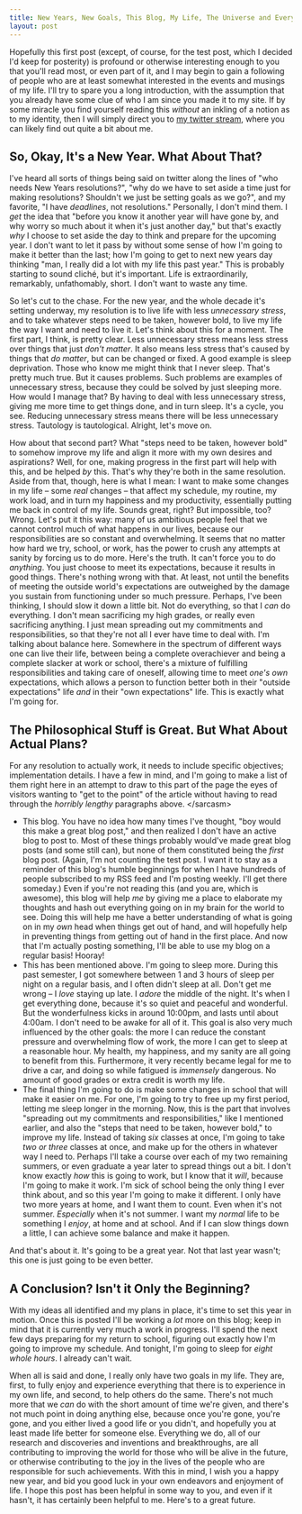 ```yaml
---
title: New Years, New Goals, This Blog, My Life, The Universe and Everything
layout: post
--- 
```

Hopefully this first post (except, of course, for the test post, which I decided I'd keep for posterity) is profound or otherwise interesting enough to you that you'll read most, or even part of it, and I may begin to gain a following of people who are at least somewhat interested in the events and musings of my life. I'll try to spare you a long introduction, with the assumption that you already have some clue of who I am since you made it to my site. If by some miracle you find yourself reading this *without* an inkling of a notion as to my identity, then I will simply direct you to [my twitter stream](http://twitter.com/gmws82), where you can likely find out quite a bit about me.


## So, Okay, It's a New Year. What About That? ##
I've heard all sorts of things being said on twitter along the lines of "who needs New Years resolutions?", "why do we have to set aside a time just for making resolutions? Shouldn't we just be setting goals as we go?", and my favorite, "I have *deadlines*, not resolutions." Personally, I don't mind them. I *get* the idea that "before you know it another year will have gone by, and why worry so much about it when it's just another day," but that's exactly *why* I choose to set aside the day to think and prepare for the upcoming year. I don't want to let it pass by without some sense of how I'm going to make it better than the last; how I'm going to get to next new years day thinking "man, I really did a lot with my life this past year." This is probably starting to sound cliché, but it's important. Life is extraordinarily, remarkably, unfathomably, short. I don't want to waste any time.

So let's cut to the chase. For the new year, and the whole decade it's setting underway, my resolution is to live life with less *unnecessary stress*, and to take whatever steps need to be taken, however bold, to live my life the way I want and need to live it. Let's think about this for a moment. The first part, I think, is pretty clear. Less unnecessary stress means less stress over things that just *don't matter*. It also means less stress that's caused by things that *do matter*, but can be changed or fixed. A good example is sleep deprivation. Those who know me might think that I never sleep. That's pretty much true. But it causes problems. Such problems are examples of unnecessary stress, because they could be solved by just sleeping more. How would I manage that? By having to deal with less unnecessary stress, giving me more time to get things done, and in turn sleep. It's a cycle, you see. Reducing unnecessary stress means there will be less unnecessary stress. Tautology is tautological. Alright, let's move on.

How about that second part? What "steps need to be taken, however bold" to somehow improve my life and align it more with my own desires and aspirations? Well, for one, making progress in the first part will help with this, and be helped *by* this. That's why they're both in the same resolution. Aside from that, though, here is what I mean: I want to make some changes in my life – some *real* changes – that affect my schedule, my routine, my work load, and in turn my happiness and my productivity, essentially putting me back in control of my life. Sounds great, right? But impossible, too? Wrong. Let's put it this way: many of us ambitious people feel that we cannot control much of what happens in our lives, because our responsibilities are so constant and overwhelming. It seems that no matter how hard we try, school, or work, has the power to crush any attempts at sanity by forcing us to do more. Here's the truth. It can't force you to do *anything*. You just choose to meet its expectations, because it results in good things. There's nothing wrong with that. At least, not until the benefits of meeting the outside world's expectations are outweighed by the damage you sustain from functioning under so much pressure. Perhaps, I've been thinking, I should slow it down a little bit. Not do everything, so that I *can* do everything. I don't mean sacrificing my high grades, or really even sacrificing anything. I just mean spreading out my commitments and responsibilities, so that they're not all I ever have time to deal with. I'm talking about balance here. Somewhere in the spectrum of different ways one can live their life, between being a complete overachiever and being a complete slacker at work or school, there's a mixture of fulfilling responsibilities and taking care of oneself, allowing time to meet *one's own* expectations, which allows a person to function better both in their "outside expectations" life *and* in their "own expectations" life. This is exactly what I'm going for.


## The Philosophical Stuff is Great. But What About Actual Plans? ##
For any resolution to actually work, it needs to include specific objectives; implementation details. I have a few in mind, and I'm going to make a list of them right here in an attempt to draw to this part of the page the eyes of visitors wanting to "get to the point" of the article without having to read through the *horribly lengthy* paragraphs above. \</sarcasm>

* This blog. You have no idea how many times I've thought, "boy would this make a great blog post," and then realized I don't have an active blog to post to. Most of these things probably would've made great blog posts (and some still can), but none of them constituted being the *first* blog post. (Again, I'm not counting the test post. I want it to stay as a reminder of this blog's humble beginnings for when I have hundreds of people subscribed to my RSS feed and I'm posting weekly. I'll get there someday.) Even if you're not reading this (and you are, which is awesome), this blog will help *me* by giving me a place to elaborate my thoughts and hash out everything going on in my brain for the world to see. Doing this will help me have a better understanding of what is going on in my *own* head when things get out of hand, and will hopefully help in preventing things from getting out of hand in the first place. And now that I'm actually posting something, I'll be able to use my blog on a regular basis! Hooray!
* This has been mentioned above. I'm going to sleep more. During this past semester, I got somewhere between 1 and 3 hours of sleep per night on a regular basis, and I often didn't sleep at all. Don't get me wrong – I *love* staying up late. I *adore* the middle of the night. It's when I get everything done, because it's so quiet and peaceful and wonderful. But the wonderfulness kicks in around 10:00pm, and lasts until about 4:00am. I don't need to be awake for all of it. This goal is also very much influenced by the other goals: the more I can reduce the constant pressure and overwhelming flow of work, the more I can get to sleep at a reasonable hour. My health, my happiness, and my sanity are all going to benefit from this. Furthermore, it very recently became legal for me to drive a car, and doing so while fatigued is *immensely* dangerous. No amount of good grades or extra credit is worth my life.
* The final thing I'm going to do is make some changes in school that will make it easier on me. For one, I'm going to try to free up my first period, letting me sleep longer in the morning. Now, this is the part that involves "spreading out my commitments and responsibilities," like I mentioned earlier, and also the "steps that need to be taken, however bold," to improve my life. Instead of taking *six* classes at once, I'm going to take *two or three* classes at once, and make up for the others in whatever way I need to. Perhaps I'll take a course over each of my two remaining summers, or even graduate a year later to spread things out a bit. I don't know exactly *how* this is going to work, but I know that it *will*, because I'm going to make it work. I'm sick of school being the only thing I ever think about, and so this year I'm going to make it different. I only have two more years at home, and I want them to count. Even when it's not summer. *Especially* when it's not summer. I want my *normal* life to be something I *enjoy*, at home and at school. And if I can slow things down a little, I can achieve some balance and make it happen.

And that's about it. It's going to be a great year. Not that last year wasn't; this one is just going to be even better.


## A Conclusion? Isn't it Only the Beginning? ##
With my ideas all identified and my plans in place, it's time to set this year in motion. Once this is posted I'll be working a *lot* more on this blog; keep in mind that it is currently very much a work in progress. I'll spend the next few days preparing for my return to school, figuring out exactly how I'm going to improve my schedule. And tonight, I'm going to sleep for *eight whole hours*. I already can't wait. 

When all is said and done, I really only have two goals in my life. They are, first, to fully enjoy and experience everything that there is to experience in my own life, and second, to help others do the same. There's not much more that we *can* do with the short amount of time we're given, and there's not much point in doing anything else, because once you're gone, you're gone, and you either lived a good life or you didn't, and hopefully you at least made life better for someone else. Everything we do, all of our research and discoveries and inventions and breakthroughs, are all contributing to improving the world for those who will be alive in the future, or otherwise contributing to the joy in the lives of the people who are responsible for such achievements. With this in mind, I wish you a happy new year, and bid you good luck in your own endeavors and enjoyment of life. I hope this post has been helpful in some way to you, and even if it hasn't, it has certainly been helpful to me. Here's to a great future.
